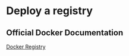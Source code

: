 # Deploy a registry

## Official Docker Documentation
[Docker Registry](https://docs.docker.com/registry/)  

